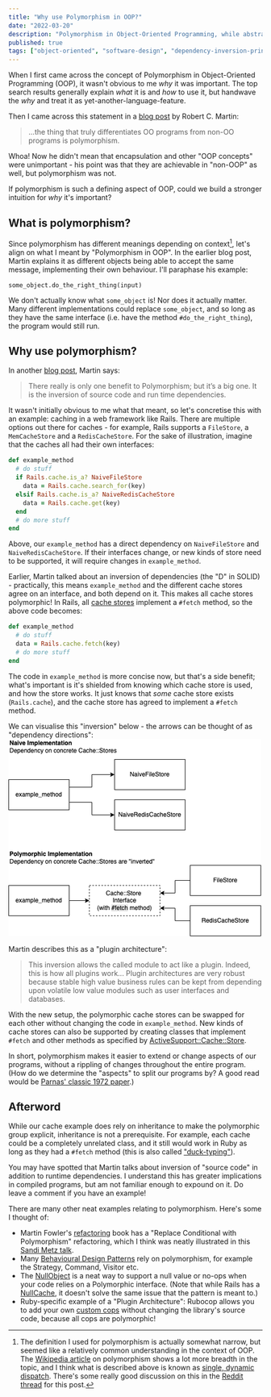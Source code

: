 ```yaml
---
title: "Why use Polymorphism in OOP?"
date: "2022-03-20"
description: "Polymorphism in Object-Oriented Programming, while abstract, is still somewhat easy to understand. Why we should use it, though, is less obvious. Let's investigate polymorphism's benefits!"
published: true
tags: ["object-oriented", "software-design", "dependency-inversion-principle"]
---
```


When I first came across the concept of Polymorphism in Object-Oriented Programming (OOP), it wasn't obvious to me _why_ it was important. The top search results generally explain _what_ it is and _how_ to use it, but handwave the _why_ and treat it as yet-another-language-feature.

Then I came across this statement in a [blog post](https://blog.cleancoder.com/uncle-bob/2018/04/13/FPvsOO.html) by Robert C. Martin:

> ...the thing that truly differentiates OO programs from non-OO programs is polymorphism.

Whoa! Now he didn't mean that encapsulation and other "OOP concepts" were unimportant - his point was that they are achievable in "non-OOP" as well, but polymorphism was not.

If polymorphism is such a defining aspect of OOP, could we build a stronger intuition for _why_ it's important?

## What is polymorphism?
Since polymorphism has different meanings depending on context[^1], let's align on what I meant by "Polymorphism in OOP". In the earlier blog post, Martin explains it as different objects being able to accept the same message, implementing their own behaviour. I'll paraphase his example:
```
some_object.do_the_right_thing(input)
```
We don't actually know what `some_object` is! Nor does it actually matter. Many different implementations could replace `some_object`, and so long as they have the same interface (i.e. have the method `#do_the_right_thing`), the program would still run.

[^1]: The definition I used for polymorphism is actually somewhat narrow, but seemed like a relatively common understanding in the context of OOP. The [Wikipedia article](https://en.m.wikipedia.org/wiki/Polymorphism_(computer_science)) on polymorphism shows a lot more breadth in the topic, and I think what is described above is known as [single, dynamic dispatch](https://en.wikipedia.org/wiki/Dynamic_dispatch). There's some really good discussion on this in the [Reddit thread](https://www.reddit.com/r/ruby/comments/tooyby/why_use_polymorphism_in_oop_blog_post/) for this post.

## Why use polymorphism?
In another [blog post](https://blog.cleancoder.com/uncle-bob/2014/11/24/FPvsOO.html), Martin says:

> There really is only one benefit to Polymorphism; but it’s a big one. It is the inversion of source code and run time dependencies.

It wasn't initially obvious to me what that meant, so let's concretise this with an example: caching in a web framework like Rails. There are multiple options out there for caches - for example, Rails supports a `FileStore`, a `MemCacheStore` and a `RedisCacheStore`. For the sake of illustration, imagine that the caches all had their own interfaces:
```ruby
def example_method
  # do stuff
  if Rails.cache.is_a? NaiveFileStore
    data = Rails.cache.search_for(key)
  elsif Rails.cache.is_a? NaiveRedisCacheStore
    data = Rails.cache.get(key)
  end
  # do more stuff
end
```

Above, our `example_method` has a direct dependency on `NaiveFileStore` and `NaiveRedisCacheStore`. If their interfaces change, or new kinds of store need to be supported, it will require changes in `example_method`.

Earlier, Martin talked about an inversion of dependencies (the "D" in SOLID) - practically, this means  `example_method` and the different cache stores agree on an interface, and both depend on it. This makes all cache stores polymorphic! In Rails, all [cache stores](https://guides.rubyonrails.org/caching_with_rails.html#activesupport-cache-store) implement a `#fetch` method, so the above code becomes:

```ruby
def example_method
  # do stuff
  data = Rails.cache.fetch(key)
  # do more stuff
end
```

The code in `example_method` is more concise now, but that's a side benefit; what's important is it's shielded from knowing which cache store is used, and how the store works. It just knows that _some_ cache store exists (`Rails.cache`), and the cache store has agreed to implement a `#fetch` method.

We can visualise this "inversion" below - the arrows can be thought of as "dependency directions":
![polymorphic.png](./polymorphic.png)

Martin describes this as a "plugin architecture":

> This inversion allows the called module to act like a plugin. Indeed, this is how all plugins work...
> Plugin architectures are very robust because stable high value business rules can be kept from depending upon volatile low value modules such as user interfaces and databases.

With the new setup, the polymorphic cache stores can be swapped for each other without changing the code in `example_method`. New kinds of cache stores can also be supported by creating classes that implement  `#fetch` and other methods as specified by [ActiveSupport::Cache::Store](https://guides.rubyonrails.org/caching_with_rails.html#activesupport-cache-store). 

In short, polymorphism makes it easier to extend or change aspects of our programs, without a rippling of changes throughout the entire program. (How do we determine the "aspects" to split our programs by? A good read would be [Parnas' classic 1972 paper](https://www.wasabigeek.com/blog/what-does-a-1972-paper-have-to-do-with-the-single-responsibility-principle/).)

## Afterword
While our cache example does rely on inheritance to make the polymorphic group explicit, inheritance is not a prerequisite. For example, each cache could be a completely unrelated class, and it still would work in Ruby as long as they had a `#fetch` method (this is also called ["duck-typing"](https://en.wikipedia.org/wiki/Subtyping#Relationship_with_inheritance)).

You may have spotted that Martin talks about inversion of "source code" in addition to runtime dependencies. I understand this has greater implications in compiled programs, but am not familiar enough to expound on it. Do leave a comment if you have an example!

There are many other neat examples relating to polymorphism. Here's some I thought of:
- Martin Fowler's [refactoring](https://martinfowler.com/books/refactoring.html) book has a "Replace Conditional with Polymorphism" refactoring, which I think was neatly illustrated in this [Sandi Metz talk](https://youtu.be/8bZh5LMaSmE).
- Many [Behavioural Design Patterns](https://refactoring.guru/design-patterns/behavioral-patterns) rely on polymorphism, for example the Strategy, Command, Visitor etc.
- The [NullObject](https://refactoring.guru/introduce-null-object) is a neat way to support a null value or no-ops when your code relies on a Polymorphic interface. (Note that while Rails has a [NullCache](https://guides.rubyonrails.org/caching_with_rails.html#activesupport-cache-nullstore), it doesn't solve the same issue that the pattern is meant to.)
- Ruby-specific example of a "Plugin Architecture": Rubocop allows you to add your own [custom cops](https://docs.rubocop.org/rubocop/1.26/extensions.html#writing-your-own-cops) without changing the library's source code, because all cops are polymorphic!